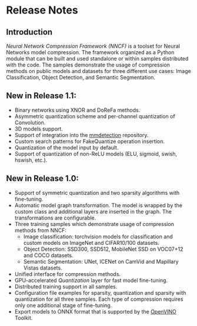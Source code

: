 # Release Notes

## Introduction
*Neural Network Compression Framework  (NNCF)* is a toolset for Neural Networks model compression. The framework organized as a Python module that can be built and used standalone or within samples distributed with the code.  The samples demonstrate the usage of compression methods on public models and datasets for three different use cases: Image Classification, Object Detection, and Semantic Segmentation.

## New in Release 1.1:
- Binary networks using XNOR and DoReFa methods.
- Asymmetric quantization scheme and per-channel quantization of Convolution.
- 3D models support.
- Support of integration into the [mmdetection](https://github.com/open-mmlab/mmdetection) repository.
- Custom search patterns for FakeQuantize operation insertion.
- Quantization of the model input by default.
- Support of quantization of non-ReLU models (ELU, sigmoid, swish, hswish, etc.).

## New in Release 1.0:

- Support of symmetric quantization and two sparsity algorithms with fine-tuning.
- Automatic model graph transformation. The model is wrapped by the custom class and additional layers are inserted in the graph. The transformations are configurable.
- Three training samples which demonstrate usage of compression methods from NNCF:
	- Image classification:  torchvision models for classification and custom models on ImageNet and CIFAR10/100 datasets.
	- Object Detection: SSD300, SSD512, MobileNet SSD on VOC07+12 and COCO datasets. 
	- Semantic Segmentation: UNet, ICENet on CamVid and Mapillary Vistas datasets.
- Unified interface for compression methods.	
- GPU-accelerated *Quantization* layer for fast model fine-tuning.
- Distributed training support in all samples.
- Configuration file examples for sparsity, quantization and sparsity with quantization for all three samples. Each type of compression requires only one additional stage of fine-tuning.
- Export models to ONNX format that is supported by the [OpenVINO](https://github.com/opencv/dldt) Toolkit.
